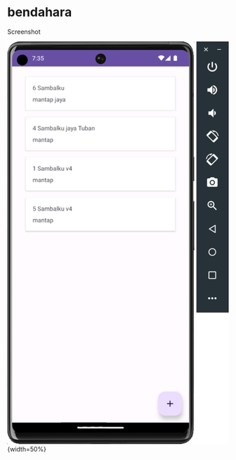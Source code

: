 # bendahara

Screenshot

![Screenshot gambar](https://github.com/sulistiyanto/bendahara/blob/master/Screenshot%202023-06-11%20at%2019.35.40.png){width=50%}
